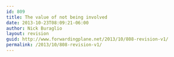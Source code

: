 ```yaml
---
id: 809
title: The value of not being involved
date: 2013-10-23T08:09:21-06:00
author: Nick Buraglio
layout: revision
guid: http://www.forwardingplane.net/2013/10/808-revision-v1/
permalink: /2013/10/808-revision-v1/
---
```

